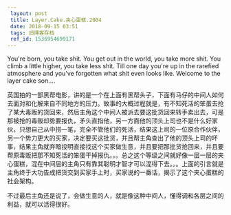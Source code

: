 ```yaml
---
 layout: post
 title: Layer.Cake.夹心蛋糕.2004
 date: 2018-09-15 03:51
 tags: 旧博客存档
 ref_id: 1536954699171
---
```

You're born, you take shit. You get out in the world, you take more shit. You
climb a little higher, you take less shit. Till one day you're up in the
rarefied atmosphere and you've forgotten what shit even looks like. Welcome to
the layer cake son....



英国拍的一部黑帮电影，讲的是一个在上面有黑帮头子，下面有马仔的中间人如何去面对和化解来自不同地方的压力。故事的大概过程就是，有不知死活的笨蛋去抢了某大毒贩的货回来，然后主角这个中间人被派去要这批货回来转手卖出去，可是那被抢的毒贩却势要报仇，矛头直指他，另一方面他的顶头上司也不是什么好家伙，只想自己从中捞一笔，完全不管他们的死活，结果这上司的一位原合作伙伴，另一个势力更大的买家，决定要买这批货，并且帮主角查出了他的顶头上司的坏事，结果主角就弃暗投明直接找这个买家做生意，并且要把那批货抢回来，并且要帮原毒贩把那不知死活的笨蛋干掉报仇。。。总之这个等级之间就好像一层一层的夹心蛋糕，混在中间层的主角只有靠其聪明才智才可以混得下去。。。上面的引言就是主角终于大功告成把货交到买家手上时，买家说的一番话，揭示了这个夹心蛋糕的社会架构。

不过最后主角还是说了，会做生意的人，就是像这种中间人，懂得调和各层之间的利益，就可以活得很好。

